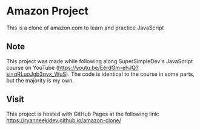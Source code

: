 # Amazon Project

This is a clone of amazon.com to learn and practice JavaScript

## Note

This project was made while following along SuperSimpleDev's JavaScript course on YouTube (https://youtu.be/EerdGm-ehJQ?si=qRLuoJgb3qvx_WuS).
The code is identical to the course in some parts, but the majority is my own.

## Visit

This project is hosted with GitHub Pages at the following link:
https://ryanneekidev.github.io/amazon-clone/
